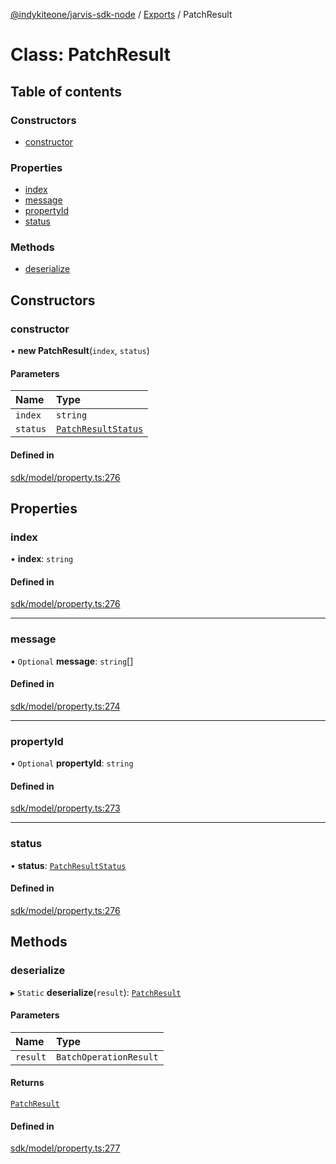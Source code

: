 [@indykiteone/jarvis-sdk-node](../README.md) / [Exports](../modules.md) / PatchResult

# Class: PatchResult

## Table of contents

### Constructors

- [constructor](PatchResult.md#constructor)

### Properties

- [index](PatchResult.md#index)
- [message](PatchResult.md#message)
- [propertyId](PatchResult.md#propertyid)
- [status](PatchResult.md#status)

### Methods

- [deserialize](PatchResult.md#deserialize)

## Constructors

### constructor

• **new PatchResult**(`index`, `status`)

#### Parameters

| Name | Type |
| :------ | :------ |
| `index` | `string` |
| `status` | [`PatchResultStatus`](../modules.md#patchresultstatus) |

#### Defined in

[sdk/model/property.ts:276](https://github.com/indykite/jarvis-sdk-node/blob/438b790/jarvis_sdk_node/src/sdk/model/property.ts#L276)

## Properties

### index

• **index**: `string`

#### Defined in

[sdk/model/property.ts:276](https://github.com/indykite/jarvis-sdk-node/blob/438b790/jarvis_sdk_node/src/sdk/model/property.ts#L276)

___

### message

• `Optional` **message**: `string`[]

#### Defined in

[sdk/model/property.ts:274](https://github.com/indykite/jarvis-sdk-node/blob/438b790/jarvis_sdk_node/src/sdk/model/property.ts#L274)

___

### propertyId

• `Optional` **propertyId**: `string`

#### Defined in

[sdk/model/property.ts:273](https://github.com/indykite/jarvis-sdk-node/blob/438b790/jarvis_sdk_node/src/sdk/model/property.ts#L273)

___

### status

• **status**: [`PatchResultStatus`](../modules.md#patchresultstatus)

#### Defined in

[sdk/model/property.ts:276](https://github.com/indykite/jarvis-sdk-node/blob/438b790/jarvis_sdk_node/src/sdk/model/property.ts#L276)

## Methods

### deserialize

▸ `Static` **deserialize**(`result`): [`PatchResult`](PatchResult.md)

#### Parameters

| Name | Type |
| :------ | :------ |
| `result` | `BatchOperationResult` |

#### Returns

[`PatchResult`](PatchResult.md)

#### Defined in

[sdk/model/property.ts:277](https://github.com/indykite/jarvis-sdk-node/blob/438b790/jarvis_sdk_node/src/sdk/model/property.ts#L277)
